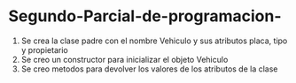 # Segundo-Parcial-de-programacion-

1) Se crea la clase padre con el nombre Vehiculo y sus atributos placa, tipo y propietario
2) Se creo un constructor para inicializar el objeto Vehiculo 
3) Se creo metodos para devolver los valores de los atributos de la clase